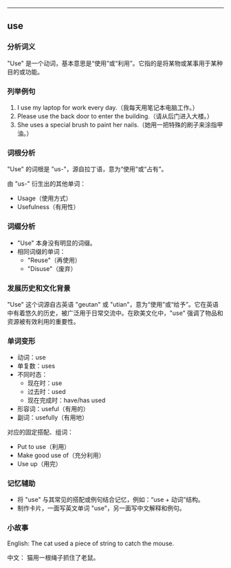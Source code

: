 
---------------
## use
### 分析词义
"Use" 是一个动词，基本意思是“使用”或“利用”。它指的是将某物或某事用于某种目的或功能。

### 列举例句
1. I use my laptop for work every day.（我每天用笔记本电脑工作。）
2. Please use the back door to enter the building.（请从后门进入大楼。）
3. She uses a special brush to paint her nails.（她用一把特殊的刷子来涂指甲油。）

### 词根分析
"Use" 的词根是 "us-"，源自拉丁语，意为“使用”或“占有”。

由 "us-" 衍生出的其他单词：
- Usage（使用方式）
- Usefulness（有用性）

### 词缀分析
- "Use" 本身没有明显的词缀。
- 相同词缀的单词：
  - "Reuse"（再使用）
  - "Disuse"（废弃）

### 发展历史和文化背景
"Use" 这个词源自古英语 "geutan" 或 "utian"，意为“使用”或“给予”。它在英语中有着悠久的历史，被广泛用于日常交流中。在欧美文化中，"use" 强调了物品和资源被有效利用的重要性。

### 单词变形
- 动词：use
- 单复数：uses
- 不同时态：
  - 现在时：use
  - 过去时：used
  - 现在完成时：have/has used
- 形容词：useful（有用的）
- 副词：usefully（有用地）

对应的固定搭配、组词：
- Put to use（利用）
- Make good use of（充分利用）
- Use up（用完）

### 记忆辅助
- 将 "use" 与其常见的搭配或例句结合记忆，例如：“use + 动词”结构。
- 制作卡片，一面写英文单词 "use"，另一面写中文解释和例句。

### 小故事
English:
The cat used a piece of string to catch the mouse.

中文：
猫用一根绳子抓住了老鼠。

